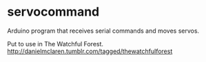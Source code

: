 servocommand
============

Arduino program that receives serial commands and moves servos.

Put to use in The Watchful Forest.
http://danielmclaren.tumblr.com/tagged/thewatchfulforest
